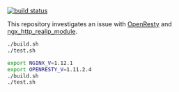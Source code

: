[![build status](https://img.shields.io/travis/silverlyra/openresty-realip-bug-repro.svg)](https://travis-ci.org/silverlyra/openresty-realip-bug-repro)

This repository investigates an issue with [OpenResty](https://openresty.org/en/) and
[ngx_http_realip_module](http://nginx.org/en/docs/http/ngx_http_realip_module.html).

```sh
./build.sh
./test.sh

export NGINX_V=1.12.1
export OPENRESTY_V=1.11.2.4
./build.sh
./test.sh
```
